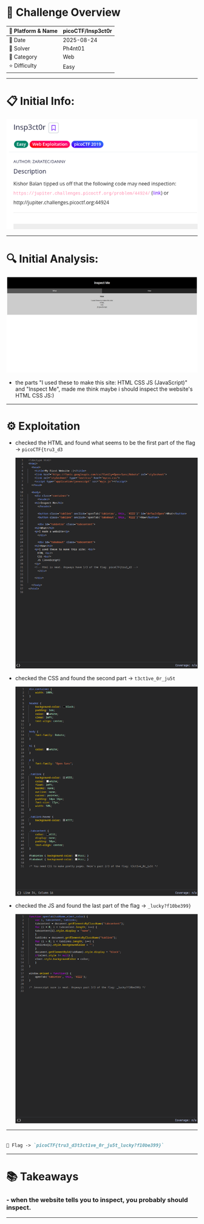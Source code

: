 #  📌 Challenge Overview

| 🧩 Platform & Name | picoCTF/Insp3ct0r |
| ------------------- | ------------------------------- |
| 📅 Date             | 2025-08-24 |
| 👾 Solver           | Ph4nt01 |
| 🔰 Category         | Web |
| ⭐ Difficulty        | Easy |

---

# 📋 Initial Info:

![img](./imgs/insp1.png)

---

# 🔍 Initial Analysis:

![img](./imgs/insp0.png)


- the parts "I  used these to make this site: HTML CSS JS (JavaScript)" and "Inspect Me", made me think maybe i should inspect the website's HTML CSS JS:)

---

# ⚙️ Exploitation

- checked the HTML and found what seems to be the first part of the flag -> `picoCTF{tru3_d3`

  ![img](./imgs/insp2.png)


- checked the CSS and found the second part -> `t3ct1ve_0r_ju5t`

  ![img](./imgs/insp3.png)


- checked the JS and found the last part of the flag -> `_lucky?f10be399}`

  ![img](./imgs/insp4.png)

---
```markdown

🚩 Flag -> `picoCTF{tru3_d3t3ct1ve_0r_ju5t_lucky?f10be399}`

```
---

# 📚 Takeaways

### - when the website tells you to inspect, you probably should inspect.

---

